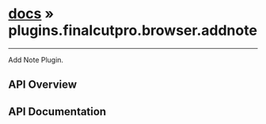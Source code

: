 # [docs](index.md) » plugins.finalcutpro.browser.addnote
---

Add Note Plugin.

## API Overview

## API Documentation

